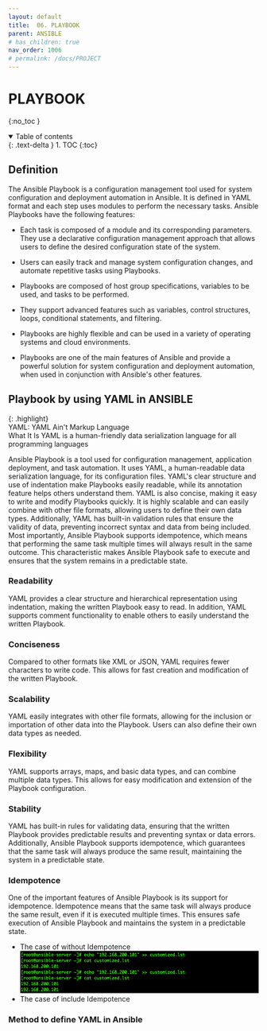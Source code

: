 ```yaml
---
layout: default
title:  06. PLAYBOOK
parent: ANSIBLE
# has_children: true
nav_order: 1006
# permalink: /docs/PROJECT
---
```


# PLAYBOOK

{:no_toc }

<details open markdown="block">  
  <summary>
    Table of contents
  </summary>
  {: .text-delta }
1. TOC  
{:toc}
</details>

## Definition

The Ansible Playbook is a configuration management tool used for system configuration and deployment automation in Ansible. It is defined in YAML format and each step uses modules to perform the necessary tasks. Ansible Playbooks have the following features:

* Each task is composed of a module and its corresponding parameters.
They use a declarative configuration management approach that allows users to define the desired configuration state of the system.

* Users can easily track and manage system configuration changes, and automate repetitive tasks using Playbooks.

* Playbooks are composed of host group specifications, variables to be used, and tasks to be performed.

* They support advanced features such as variables, control structures, loops, conditional statements, and filtering.

* Playbooks are highly flexible and can be used in a variety of operating systems and cloud environments.

* Playbooks are one of the main features of Ansible and provide a powerful solution for system configuration and deployment automation, when used in conjunction with Ansible's other features.

## Playbook by using YAML in ANSIBLE

{: .highlight}  
YAML: YAML Ain't Markup Language  
What It Is
  YAML is a human-friendly data serialization
  language for all programming languages
  
Ansible Playbook is a tool used for configuration management, application deployment, and task automation. It uses YAML, a human-readable data serialization language, for its configuration files. YAML's clear structure and use of indentation make Playbooks easily readable, while its annotation feature helps others understand them. YAML is also concise, making it easy to write and modify Playbooks quickly. It is highly scalable and can easily combine with other file formats, allowing users to define their own data types. Additionally, YAML has built-in validation rules that ensure the validity of data, preventing incorrect syntax and data from being included. Most importantly, Ansible Playbook supports idempotence, which means that performing the same task multiple times will always result in the same outcome. This characteristic makes Ansible Playbook safe to execute and ensures that the system remains in a predictable state.

### Readability

YAML provides a clear structure and hierarchical representation using indentation, making the written Playbook easy to read. In addition, YAML supports comment functionality to enable others to easily understand the written Playbook.

### Conciseness

Compared to other formats like XML or JSON, YAML requires fewer characters to write code. This allows for fast creation and modification of the written Playbook.

### Scalability

YAML easily integrates with other file formats, allowing for the inclusion or importation of other data into the Playbook. Users can also define their own data types as needed.

### Flexibility

YAML supports arrays, maps, and basic data types, and can combine multiple data types. This allows for easy modification and extension of the Playbook configuration.

### Stability

YAML has built-in rules for validating data, ensuring that the written Playbook provides predictable results and preventing syntax or data errors. Additionally, Ansible Playbook supports idempotence, which guarantees that the same task will always produce the same result, maintaining the system in a predictable state.

### Idempotence

One of the important features of Ansible Playbook is its support for idempotence. Idempotence means that the same task will always produce the same result, even if it is executed multiple times. This ensures safe execution of Ansible Playbook and maintains the system in a predictable state.

* The case of without Idempotence
![1](/docs/ANSIBLE/6.PLAYBOOK/pics/1.png)
* The case of include Idempotence


### Method to define YAML in Ansible
